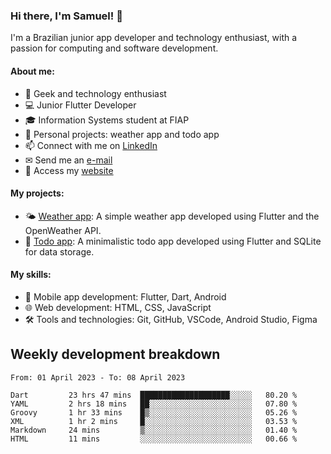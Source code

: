 ### Hi there, I'm Samuel! 👋

I'm a Brazilian junior app developer and technology enthusiast, with a passion for computing and software development.

#### About me:

- 🌟 Geek and technology enthusiast
- 💻 Junior Flutter Developer
- 🎓 Information Systems student at FIAP
- 🔭 Personal projects: weather app and todo app
- 📫 Connect with me on [LinkedIn](https://www.linkedin.com/in/samuel-s-marques/)
- ✉ Send me an [e-mail](mailto:samuel.s.marques@protonmail.com)
- 🔗 Access my [website](https://samuel-marques.me/)

#### My projects:

- 🌤️ [Weather app](https://github.com/samuel-s-marques/weather-app): A simple weather app developed using Flutter and the OpenWeather API.
- 📝 [Todo app](https://github.com/samuel-s-marques/todo-app): A minimalistic todo app developed using Flutter and SQLite for data storage.

#### My skills:

- 📱 Mobile app development: Flutter, Dart, Android
- 🌐 Web development: HTML, CSS, JavaScript
- 🛠️ Tools and technologies: Git, GitHub, VSCode, Android Studio, Figma

## Weekly development breakdown
<!--START_SECTION:waka-->

```text
From: 01 April 2023 - To: 08 April 2023

Dart         23 hrs 47 mins  ████████████████████░░░░░   80.20 %
YAML         2 hrs 18 mins   ██░░░░░░░░░░░░░░░░░░░░░░░   07.80 %
Groovy       1 hr 33 mins    █▒░░░░░░░░░░░░░░░░░░░░░░░   05.26 %
XML          1 hr 2 mins     █░░░░░░░░░░░░░░░░░░░░░░░░   03.53 %
Markdown     24 mins         ▒░░░░░░░░░░░░░░░░░░░░░░░░   01.40 %
HTML         11 mins         ░░░░░░░░░░░░░░░░░░░░░░░░░   00.66 %
```

<!--END_SECTION:waka-->

